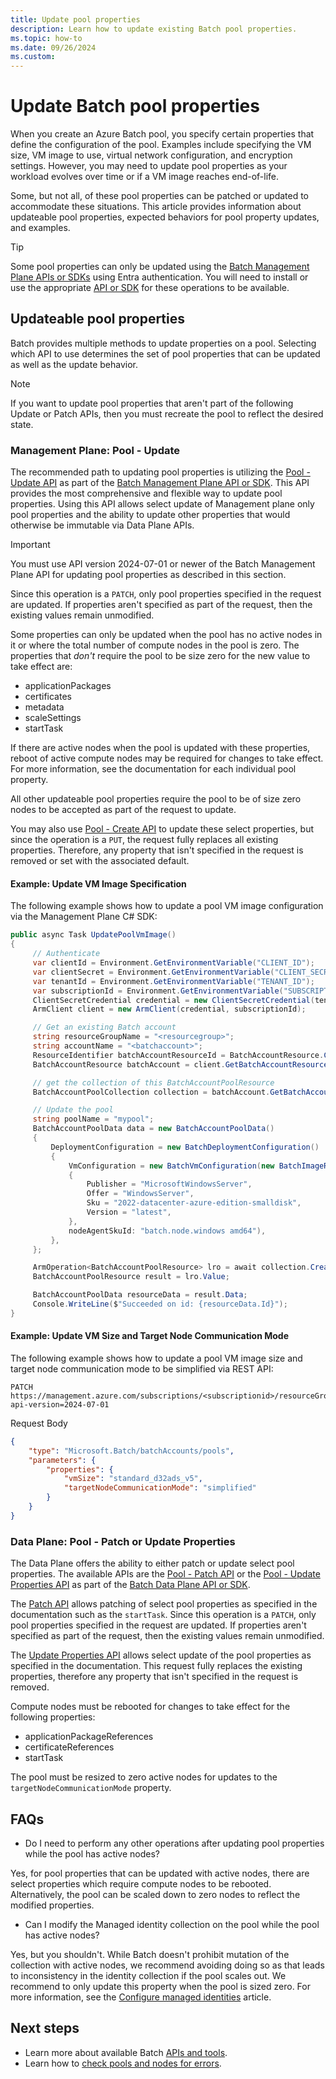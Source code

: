 ```yaml
---
title: Update pool properties
description: Learn how to update existing Batch pool properties.
ms.topic: how-to
ms.date: 09/26/2024
ms.custom:
---
```


# Update Batch pool properties

When you create an Azure Batch pool, you specify certain properties that define the configuration
of the pool. Examples include specifying the VM size, VM image to use, virtual network configuration,
and encryption settings. However, you may need to update pool properties as your workload evolves
over time or if a VM image reaches end-of-life.

Some, but not all, of these pool properties can be patched or updated to accommodate these situations.
This article provides information about updateable pool properties, expected behaviors for
pool property updates, and examples.

> [!TIP]
> Some pool properties can only be updated using the
> [Batch Management Plane APIs or SDKs](batch-apis-tools.md#batch-management-apis) using Entra
> authentication. You will need to install or use the appropriate [API or SDK](batch-apis-tools.md)
> for these operations to be available.

## Updateable pool properties

Batch provides multiple methods to update properties on a pool. Selecting which API to use
determines the set of pool properties that can be updated as well as the update behavior.

> [!NOTE]
> If you want to update pool properties that aren't part of the following Update or Patch
> APIs, then you must recreate the pool to reflect the desired state.

### Management Plane: Pool - Update

The recommended path to updating pool properties is utilizing the
[Pool - Update API](/rest/api/batchmanagement/pool/update) as part of the
[Batch Management Plane API or SDK](batch-apis-tools.md#batch-management-apis). This API provides
the most comprehensive and flexible way to update pool properties. Using this API allows select
update of Management plane only pool properties and the ability to update other properties that
would otherwise be immutable via Data Plane APIs.

> [!IMPORTANT]
> You must use API version 2024-07-01 or newer of the Batch Management Plane API for updating pool
> properties as described in this section.

Since this operation is a `PATCH`, only pool properties specified in the request are updated.
If properties aren't specified as part of the request, then the existing values remain unmodified.

Some properties can only be updated when the pool has no active nodes in it or where the total
number of compute nodes in the pool is zero. The properties that *don't* require the pool
to be size zero for the new value to take effect are:

- applicationPackages
- certificates
- metadata
- scaleSettings
- startTask

If there are active nodes when the pool is updated with these properties, reboot of active
compute nodes may be required for changes to take effect. For more information, see the
documentation for each individual pool property.

All other updateable pool properties require the pool to be of size zero nodes to be accepted
as part of the request to update.

You may also use [Pool - Create API](/rest/api/batchmanagement/pool/create) to update these
select properties, but since the operation is a `PUT`,  the request fully replaces all
existing properties. Therefore, any property that isn't specified in the request is removed
or set with the associated default.

#### Example: Update VM Image Specification

The following example shows how to update a pool VM image configuration via the Management Plane C# SDK:

```csharp
public async Task UpdatePoolVmImage()
{
     // Authenticate
     var clientId = Environment.GetEnvironmentVariable("CLIENT_ID");
     var clientSecret = Environment.GetEnvironmentVariable("CLIENT_SECRET");
     var tenantId = Environment.GetEnvironmentVariable("TENANT_ID");
     var subscriptionId = Environment.GetEnvironmentVariable("SUBSCRIPTION_ID");
     ClientSecretCredential credential = new ClientSecretCredential(tenantId, clientId, clientSecret);
     ArmClient client = new ArmClient(credential, subscriptionId);

     // Get an existing Batch account
     string resourceGroupName = "<resourcegroup>";
     string accountName = "<batchaccount>";
     ResourceIdentifier batchAccountResourceId = BatchAccountResource.CreateResourceIdentifier(subscriptionId, resourceGroupName, accountName);
     BatchAccountResource batchAccount = client.GetBatchAccountResource(batchAccountResourceId);

     // get the collection of this BatchAccountPoolResource
     BatchAccountPoolCollection collection = batchAccount.GetBatchAccountPools();

     // Update the pool
     string poolName = "mypool";
     BatchAccountPoolData data = new BatchAccountPoolData()
     {
         DeploymentConfiguration = new BatchDeploymentConfiguration()
         {
             VmConfiguration = new BatchVmConfiguration(new BatchImageReference()
             {
                 Publisher = "MicrosoftWindowsServer",
                 Offer = "WindowsServer",
                 Sku = "2022-datacenter-azure-edition-smalldisk",
                 Version = "latest",
             },
             nodeAgentSkuId: "batch.node.windows amd64"),
         },
     };

     ArmOperation<BatchAccountPoolResource> lro = await collection.CreateOrUpdateAsync(WaitUntil.Completed, poolName, data);
     BatchAccountPoolResource result = lro.Value;

     BatchAccountPoolData resourceData = result.Data;
     Console.WriteLine($"Succeeded on id: {resourceData.Id}");
}
```

#### Example: Update VM Size and Target Node Communication Mode

The following example shows how to update a pool VM image size and target node communication
mode to be simplified via REST API:

```http
PATCH https://management.azure.com/subscriptions/<subscriptionid>/resourceGroups/<resourcegroupName>/providers/Microsoft.Batch/batchAccounts/<batchaccountname>/pools/<poolname>?api-version=2024-07-01
```

Request Body

```json
{
    "type": "Microsoft.Batch/batchAccounts/pools",
    "parameters": {
        "properties": {
            "vmSize": "standard_d32ads_v5",
            "targetNodeCommunicationMode": "simplified"
        }
    }
}
```

### Data Plane: Pool - Patch or Update Properties

The Data Plane offers the ability to either patch or update select pool properties. The
available APIs are the [Pool - Patch API](/rest/api/batchservice/pool/patch) or the
[Pool - Update Properties API](/rest/api/batchservice/pool/update-properties) as part of
the [Batch Data Plane API or SDK](batch-apis-tools.md#batch-service-apis).

The [Patch API](/rest/api/batchservice/pool/patch) allows patching of select pool properties
as specified in the documentation such as the `startTask`. Since this operation is a `PATCH`,
only pool properties specified in the request are updated. If properties aren't specified as
part of the request, then the existing values remain unmodified.

The [Update Properties API](/rest/api/batchservice/pool/update-properties) allows select
update of the pool properties as specified in the documentation. This request fully
replaces the existing properties, therefore any property that isn't specified in the
request is removed.

Compute nodes must be rebooted for changes to take effect for the following properties:

- applicationPackageReferences
- certificateReferences
- startTask

The pool must be resized to zero active nodes for updates to the `targetNodeCommunicationMode`
property.

## FAQs

- Do I need to perform any other operations after updating pool properties while the pool
has active nodes?

Yes, for pool properties that can be updated with active nodes, there are select properties
which require compute nodes to be rebooted. Alternatively, the pool can be scaled down to
zero nodes to reflect the modified properties.

- Can I modify the Managed identity collection on the pool while the pool has active nodes?

Yes, but you shouldn't. While Batch doesn't prohibit mutation of the collection with active
nodes, we recommend avoiding doing so as that leads to inconsistency in the identity collection
if the pool scales out. We recommend to only update this property when the pool is sized zero.
For more information, see the [Configure managed identities](managed-identity-pools.md) article.

## Next steps

- Learn more about available Batch [APIs and tools](batch-apis-tools.md).
- Learn how to [check pools and nodes for errors](batch-pool-node-error-checking.md).
